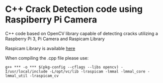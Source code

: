 # C++ Crack Detection code using Raspiberry Pi Camera  

C++ code based on OpenCV library capable of detecting cracks utilizing a Raspberry Pi 3, Pi Camera and Raspicam Library  

Raspicam Library is available [here](https://github.com/cedricve/raspicam)  

When compiling the .cpp file please use:  

```
g++ *** -o *** $(pkg-config --cflags --libs opencv) -I/usr/local/include -L/opt/vc/lib -lraspicam -lmmal -lmmal_core -lmmal_util -lraspicam_cv
```
